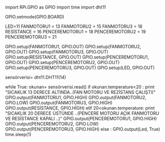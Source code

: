 
import RPi.GPIO as GPIO
import time
import dht11


GPIO.setmode(GPIO.BOARD)

LED=11
FANMOTORU1 = 13
FANMOTORU2 = 15
FANMOTORU3 = 16
RESİSTANCE = 16
PENCEREMOTORU1 = 18
PENCEREMOTORU2 = 19
PENCEREMOTORU3 = 21


GPIO.setup(FANMOTORU1, GPIO.OUT)
GPIO.setup(FANMOTORU2, GPIO.OUT)
GPIO.setup(FANMOTORU3, GPIO.OUT)
GPIO.setup(RESİSTANCE, GPIO.OUT)
GPIO.setup(PENCEREMOTORU1, GPIO.OUT)
GPIO.setup(PENCEREMOTORU2, GPIO.OUT)
GPIO.setup(PENCEREMOTORU3, GPIO.OUT)
GPIO.setup(LED, GPIO.OUT)

sensörverisi= dht11.DHT11(14)

while True:
    okunan= sensörverisi.read()
    if  okunan.temperature<20 :
        print "SICAKLIK 13 DERECE ALTINDA..(FAN MOTORU VE REZİSTANS ÇALIŞTI)"
        GPIO.output(FANMOTORU1, GPIO.HIGH)
        GPIO.output(FANMOTORU2, GPIO.LOW)
        GPIO.output(FANMOTORU3, GPIO.HIGH)
        GPIO.output(RESİSTANCE, GPIO.HİGH)
    elif 20<okunan.temperature:
        print "SICAKLIK 20 DERECE ÜSTÜNDE ..(PENCERE MOTORU AÇIK  FANMOTORU VE RESİSTANCE KAPALI ..)"
        GPIO.output(PENCEREMOTORU1, GPIO.HIGH)
        GPIO.output(PENCEREMOTORU2, GPIO.LOW)
        GPIO.output(PENCEREMOTORU3, GPIO.HIGH)
    else :
        GPIO.output(Led, True)
        time.sleep(1)


